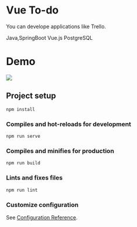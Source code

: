 # Vue To-do
You can develope applications like Trello.

Java,SpringBoot
Vue.js
PostgreSQL
# Demo
 
![](https://media.github.tools.sap/user/54379/files/ab809493-d6df-4a10-8471-c5c1ba4e540a)

## Project setup
```
npm install
```

### Compiles and hot-reloads for development
```
npm run serve
```

### Compiles and minifies for production
```
npm run build
```

### Lints and fixes files
```
npm run lint
```

### Customize configuration
See [Configuration Reference](https://cli.vuejs.org/config/).
